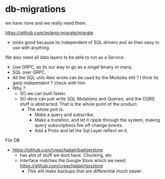 # db-migrations

we have none and we really need them.

https://github.com/golang-migrate/migrate
- looks good because its independent of SQL drivers and so then easy to use with anything.

We also need all data layers to be able to run as a Service. 
- Use GRPC, as its our way to go as a singel binary or many.
- SQL over GRPC.
- All the SQL utils Alex wrote can be used by the Modules still ? I think its genji independent ? check with him.
- Why ?
	- SO we can built faster.
	- SO devs can just write SQL Mutations and Queries, and the CQRS stuff is abstracted. That is the whole point of the product.
		- The whole poit is:
			- Make a query and subscribe.
			- Make a mutation, and let it ripple through the system, making query subscriptions fire off change events.
			- Add a Proto and let the Sql Layer reflect on it.


File DB
- https://github.com/creachadair/badgerstore
	- has alot of stuff we dont have. Chunking, etc
	- Interface matches the Google Store which we need: https://github.com/creachadair/gcsstore
		- This will make backups that are differential much easier.